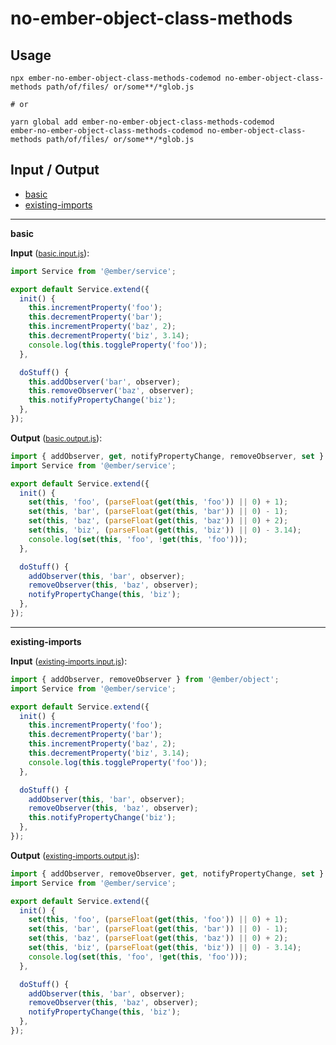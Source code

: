 # no-ember-object-class-methods


## Usage

```
npx ember-no-ember-object-class-methods-codemod no-ember-object-class-methods path/of/files/ or/some**/*glob.js

# or

yarn global add ember-no-ember-object-class-methods-codemod
ember-no-ember-object-class-methods-codemod no-ember-object-class-methods path/of/files/ or/some**/*glob.js
```

## Input / Output

<!--FIXTURES_TOC_START-->
* [basic](#basic)
* [existing-imports](#existing-imports)
<!--FIXTURES_TOC_END-->

<!--FIXTURES_CONTENT_START-->
---
<a id="basic">**basic**</a>

**Input** (<small>[basic.input.js](transforms/no-ember-object-class-methods/__testfixtures__/basic.input.js)</small>):
```js
import Service from '@ember/service';

export default Service.extend({
  init() {
    this.incrementProperty('foo');
    this.decrementProperty('bar');
    this.incrementProperty('baz', 2);
    this.decrementProperty('biz', 3.14);
    console.log(this.toggleProperty('foo'));
  },

  doStuff() {
    this.addObserver('bar', observer);
    this.removeObserver('baz', observer);
    this.notifyPropertyChange('biz');
  },
});

```

**Output** (<small>[basic.output.js](transforms/no-ember-object-class-methods/__testfixtures__/basic.output.js)</small>):
```js
import { addObserver, get, notifyPropertyChange, removeObserver, set } from "@ember/object";
import Service from '@ember/service';

export default Service.extend({
  init() {
    set(this, 'foo', (parseFloat(get(this, 'foo')) || 0) + 1);
    set(this, 'bar', (parseFloat(get(this, 'bar')) || 0) - 1);
    set(this, 'baz', (parseFloat(get(this, 'baz')) || 0) + 2);
    set(this, 'biz', (parseFloat(get(this, 'biz')) || 0) - 3.14);
    console.log(set(this, 'foo', !get(this, 'foo')));
  },

  doStuff() {
    addObserver(this, 'bar', observer);
    removeObserver(this, 'baz', observer);
    notifyPropertyChange(this, 'biz');
  },
});

```
---
<a id="existing-imports">**existing-imports**</a>

**Input** (<small>[existing-imports.input.js](transforms/no-ember-object-class-methods/__testfixtures__/existing-imports.input.js)</small>):
```js
import { addObserver, removeObserver } from '@ember/object';
import Service from '@ember/service';

export default Service.extend({
  init() {
    this.incrementProperty('foo');
    this.decrementProperty('bar');
    this.incrementProperty('baz', 2);
    this.decrementProperty('biz', 3.14);
    console.log(this.toggleProperty('foo'));
  },

  doStuff() {
    addObserver(this, 'bar', observer);
    removeObserver(this, 'baz', observer);
    this.notifyPropertyChange('biz');
  },
});
```

**Output** (<small>[existing-imports.output.js](transforms/no-ember-object-class-methods/__testfixtures__/existing-imports.output.js)</small>):
```js
import { addObserver, removeObserver, get, notifyPropertyChange, set } from '@ember/object';
import Service from '@ember/service';

export default Service.extend({
  init() {
    set(this, 'foo', (parseFloat(get(this, 'foo')) || 0) + 1);
    set(this, 'bar', (parseFloat(get(this, 'bar')) || 0) - 1);
    set(this, 'baz', (parseFloat(get(this, 'baz')) || 0) + 2);
    set(this, 'biz', (parseFloat(get(this, 'biz')) || 0) - 3.14);
    console.log(set(this, 'foo', !get(this, 'foo')));
  },

  doStuff() {
    addObserver(this, 'bar', observer);
    removeObserver(this, 'baz', observer);
    notifyPropertyChange(this, 'biz');
  },
});

```
<!--FIXTURES_CONTENT_END-->
